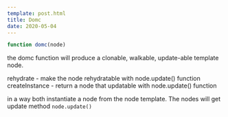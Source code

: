 ```yaml
---
template: post.html
title: Domc
date: 2020-05-04
---
```

```javascript
function domc(node)
```
the domc function will produce a clonable, walkable, update-able template node.

rehydrate - make the node rehydratable with node.update() function
createInstance - return a node that updatable with node.update() function

in a way both instantiate a node from the node template.
The nodes will get update method `node.update()`